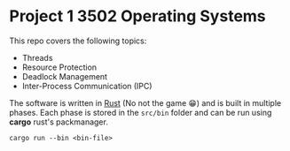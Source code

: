 # Project 1 3502 Operating Systems

This repo covers the following topics:
- Threads
- Resource Protection
- Deadlock Management
- Inter-Process Communication (IPC)

The software is written in [Rust](https://www.rust-lang.org/) (No not the game :grin:) and is built in multiple phases. Each phase is stored in the `src/bin` folder and can be run using **cargo** rust's packmanager. 
```
cargo run --bin <bin-file>
```